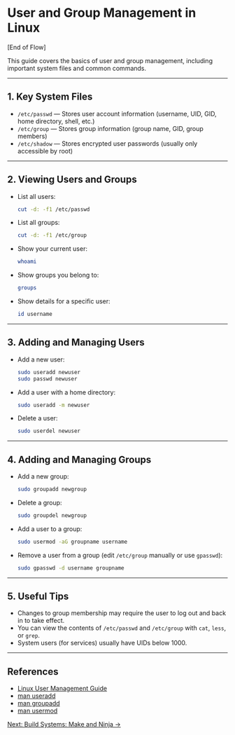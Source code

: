 # User and Group Management in Linux

[End of Flow]

This guide covers the basics of user and group management, including important system files and common commands.

---

## 1. Key System Files

- `/etc/passwd` — Stores user account information (username, UID, GID, home directory, shell, etc.)
- `/etc/group` — Stores group information (group name, GID, group members)
- `/etc/shadow` — Stores encrypted user passwords (usually only accessible by root)

---

## 2. Viewing Users and Groups

- List all users:

  ```sh
  cut -d: -f1 /etc/passwd
  ```

- List all groups:

  ```sh
  cut -d: -f1 /etc/group
  ```

- Show your current user:

  ```sh
  whoami
  ```

- Show groups you belong to:

  ```sh
  groups
  ```

- Show details for a specific user:

  ```sh
  id username
  ```

---

## 3. Adding and Managing Users

- Add a new user:

  ```sh
  sudo useradd newuser
  sudo passwd newuser
  ```

- Add a user with a home directory:

  ```sh
  sudo useradd -m newuser
  ```

- Delete a user:

  ```sh
  sudo userdel newuser
  ```

---

## 4. Adding and Managing Groups

- Add a new group:

  ```sh
  sudo groupadd newgroup
  ```

- Delete a group:

  ```sh
  sudo groupdel newgroup
  ```

- Add a user to a group:

  ```sh
  sudo usermod -aG groupname username
  ```

- Remove a user from a group (edit `/etc/group` manually or use `gpasswd`):

  ```sh
  sudo gpasswd -d username groupname
  ```

---

## 5. Useful Tips

- Changes to group membership may require the user to log out and back in to take effect.
- You can view the contents of `/etc/passwd` and `/etc/group` with `cat`, `less`, or `grep`.
- System users (for services) usually have UIDs below 1000.

---

## References

- [Linux User Management Guide](https://www.cyberciti.biz/faq/howto-add-remove-user-account/)
- [man useradd](https://man7.org/linux/man-pages/man8/useradd.8.html)
- [man groupadd](https://man7.org/linux/man-pages/man8/groupadd.8.html)
- [man usermod](https://man7.org/linux/man-pages/man8/usermod.8.html)

[Next: Build Systems: Make and Ninja →](build_systems.md)
